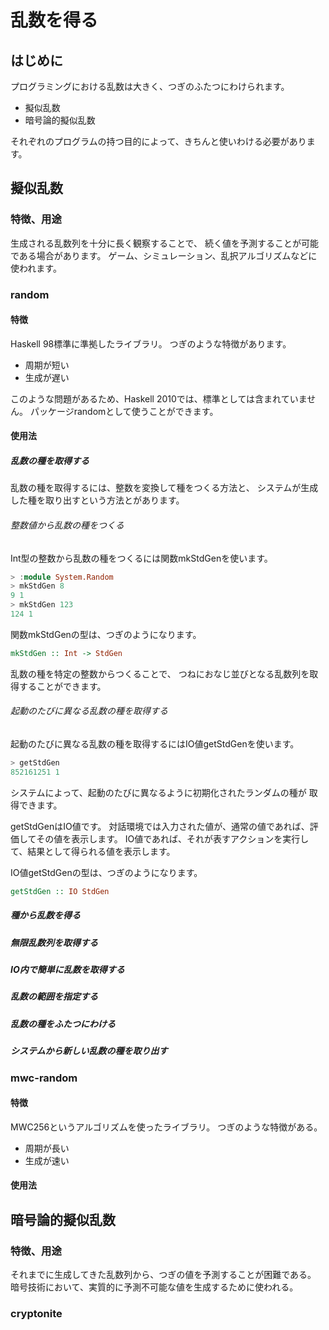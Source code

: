 乱数を得る
==========

はじめに
--------

プログラミングにおける乱数は大きく、つぎのふたつにわけられます。

* 擬似乱数
* 暗号論的擬似乱数

それぞれのプログラムの持つ目的によって、きちんと使いわける必要があります。

擬似乱数
--------

### 特徴、用途

生成される乱数列を十分に長く観察することで、
続く値を予測することが可能である場合があります。
ゲーム、シミュレーション、乱択アルゴリズムなどに使われます。

### random

#### 特徴

Haskell 98標準に準拠したライブラリ。
つぎのような特徴があります。

* 周期が短い
* 生成が遅い

このような問題があるため、Haskell 2010では、標準としては含まれていません。
パッケージrandomとして使うことができます。

#### 使用法

##### 乱数の種を取得する

乱数の種を取得するには、整数を変換して種をつくる方法と、
システムが生成した種を取り出すという方法とがあります。

###### 整数値から乱数の種をつくる

Int型の整数から乱数の種をつくるには関数mkStdGenを使います。

```haskell
> :module System.Random
> mkStdGen 8
9 1
> mkStdGen 123
124 1
```

関数mkStdGenの型は、つぎのようになります。

```haskell
mkStdGen :: Int -> StdGen
```

乱数の種を特定の整数からつくることで、
つねにおなじ並びとなる乱数列を取得することができます。

###### 起動のたびに異なる乱数の種を取得する

起動のたびに異なる乱数の種を取得するにはIO値getStdGenを使います。

```haskell
> getStdGen
852161251 1
```

システムによって、起動のたびに異なるように初期化されたランダムの種が
取得できます。

getStdGenはIO値です。
対話環境では入力された値が、通常の値であれば、評価してその値を表示します。
IO値であれば、それが表すアクションを実行して、結果として得られる値を表示します。

IO値getStdGenの型は、つぎのようになります。

```haskell
getStdGen :: IO StdGen
```

##### 種から乱数を得る

##### 無限乱数列を取得する

##### IO内で簡単に乱数を取得する

##### 乱数の範囲を指定する

##### 乱数の種をふたつにわける

##### システムから新しい乱数の種を取り出す

### mwc-random

#### 特徴

MWC256というアルゴリズムを使ったライブラリ。
つぎのような特徴がある。

* 周期が長い
* 生成が速い

#### 使用法

暗号論的擬似乱数
----------------

### 特徴、用途

それまでに生成してきた乱数列から、つぎの値を予測することが困難である。
暗号技術において、実質的に予測不可能な値を生成するために使われる。

### cryptonite
